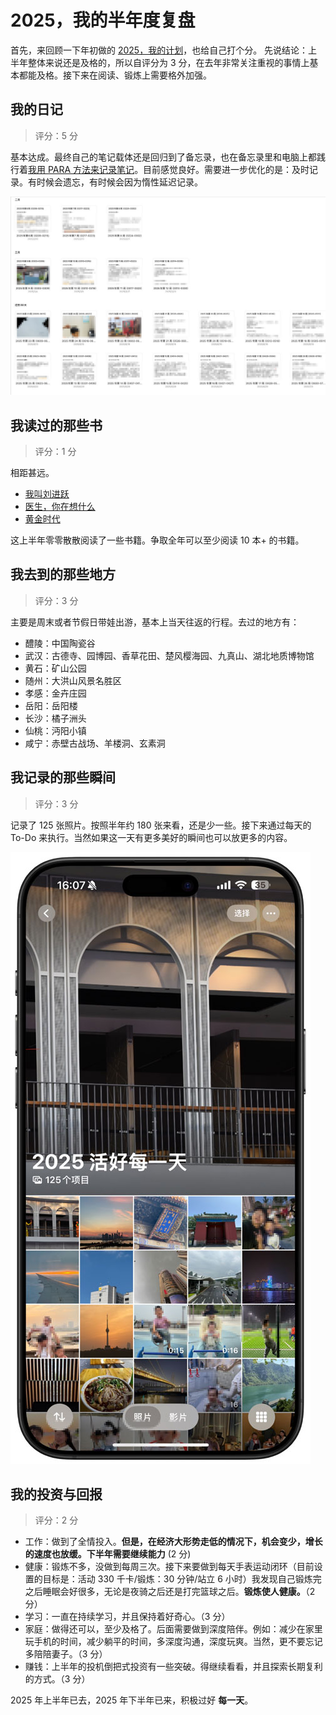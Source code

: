 # 2025，我的半年度复盘

首先，来回顾一下年初做的 [2025，我的计划](/Posts/2025/20250101_2025，我的计划.md)，也给自己打个分。
先说结论：上半年整体来说还是及格的，所以自评分为 3 分，在去年非常关注重视的事情上基本都能及格。接下来在阅读、锻炼上需要格外加强。

## 我的日记

> 评分：5 分

基本达成。最终自己的笔记载体还是回归到了备忘录，也在备忘录里和电脑上都践行着[我用 PARA 方法来记录笔记](/Posts/2025/20250213_我用%20PARA%20方法来记录笔记.md)。目前感觉良好。需要进一步优化的是：及时记录。有时候会遗忘，有时候会因为惰性延迟记录。

![2025年上半年我的日记](/Static/Pics/2025/20250701_2025，我的半年度复盘_1.jpg#center)

## 我读过的那些书

> 评分：1 分

相距甚远。

* [我叫刘进跃](https://book.douban.com/subject/36062391/)
* [医生，你在想什么](https://book.douban.com/subject/36392716/)
* [黄金时代](https://book.douban.com/subject/34947576/)

这上半年零零散散阅读了一些书籍。争取全年可以至少阅读 10 本+ 的书籍。


## 我去到的那些地方

> 评分：3 分

主要是周末或者节假日带娃出游，基本上当天往返的行程。去过的地方有：

* 醴陵：中国陶瓷谷
* 武汉：古德寺、园博园、香草花田、楚风樱海园、九真山、湖北地质博物馆
* 黄石：矿山公园
* 随州：大洪山风景名胜区
* 孝感：金卉庄园
* 岳阳：岳阳楼
* 长沙：橘子洲头
* 仙桃：沔阳小镇
* 咸宁：赤壁古战场、羊楼洞、玄素洞


## 我记录的那些瞬间

> 评分：3 分

记录了 125 张照片。按照半年约 180 张来看，还是少一些。接下来通过每天的 To-Do 来执行。当然如果这一天有更多美好的瞬间也可以放更多的内容。

![2025年上半年我记录的那些瞬间](/Static/Pics/2025/20250701_2025，我的半年度复盘_2.jpg)


## 我的投资与回报

> 评分：2 分

* 工作：做到了全情投入。**但是，在经济大形势走低的情况下，机会变少，增长的速度也放缓。下半年需要继续能力** (2 分)
* 健康：锻炼不多，没做到每周三次。接下来要做到每天手表运动闭环（目前设置的目标是：活动 330 千卡/锻炼：30 分钟/站立 6 小时）我发现自己锻炼完之后睡眠会好很多，无论是夜骑之后还是打完篮球之后。**锻炼使人健康。**（2 分）
* 学习：一直在持续学习，并且保持着好奇心。（3 分）
* 家庭：做得还可以，至少及格了。后面需要做到深度陪伴。例如：减少在家里玩手机的时间，减少躺平的时间，多深度沟通，深度玩爽。当然，更不要忘记多陪陪妻子。（3 分）
* 赚钱：上半年的投机倒把式投资有一些突破。得继续看看，并且探索长期复利的方式。（3 分）

2025 年上半年已去，2025 年下半年已来，积极过好 **每一天**。